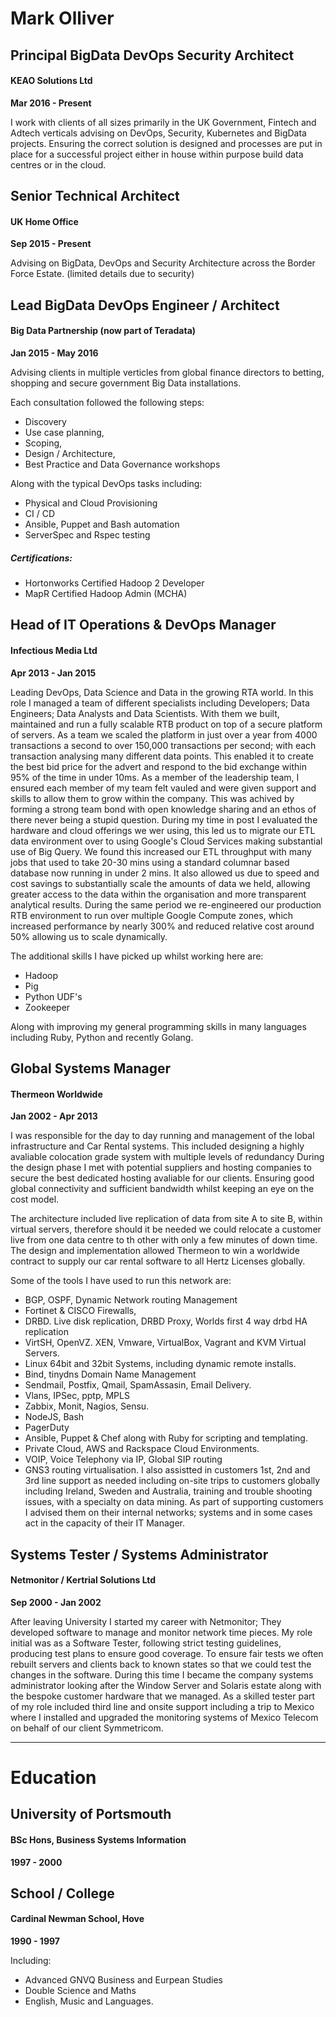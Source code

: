 # Mark Olliver

## Principal BigData DevOps Security Architect
####  KEAO Solutions Ltd
**Mar 2016 - Present**

I work with clients of all sizes primarily in the UK Government, Fintech and Adtech verticals advising on DevOps, Security, Kubernetes and BigData projects. Ensuring the correct solution is designed and processes are put in place for a successful project either in house within purpose build data centres or in the cloud. 


## Senior Technical Architect
#### UK Home Office
**Sep 2015 - Present**

Advising on BigData, DevOps and Security Architecture across the Border Force Estate.
(limited details due to security)


## Lead BigData DevOps Engineer / Architect
#### Big Data Partnership (now part of Teradata) 
**Jan 2015 - May 2016**

Advising clients in multiple verticles from global finance directors to betting, shopping and secure government Big Data installations. 

Each consultation followed the following steps:
* Discovery
* Use case planning,
* Scoping,
* Design / Architecture,
* Best Practice and Data Governance workshops

Along with the typical DevOps tasks including:
* Physical and Cloud Provisioning
* CI / CD
* Ansible, Puppet and Bash automation
* ServerSpec and Rspec testing

##### Certifications:
* Hortonworks Certified Hadoop 2 Developer
* MapR Certified Hadoop Admin (MCHA)


## Head of IT Operations & DevOps Manager
#### Infectious Media Ltd
**Apr 2013 - Jan 2015**

Leading DevOps, Data Science and Data in the growing RTA world.
In this role I managed a team of different specialists including  Developers; Data Engineers; Data Analysts and Data Scientists. With them we built, maintained and run a fully scalable RTB product on top of a secure platform of servers. As a team we scaled the platform in just over a year from 4000 transactions a second to over 150,000 transactions per second; with each transaction analysing many different data points. This enabled it to create the best bid price for the advert and respond to the bid exchange within 95% of the time in under 10ms. 
As a member of the leadership team, I ensured each member of my team felt vauled and were given support and skills to allow them to grow within the company. This was achived by forming a strong team bond with open knowledge sharing and an ethos of there never being a stupid question.
During my time in post I evaluated the hardware and cloud offerings we wer using, this led us to migrate our ETL data environment over to using Google's Cloud Services making substantial use of Big Query. We found this increased our ETL throughput with many jobs that used to take 20-30 mins using a standard columnar based database now running in under 2 mins. It also allowed us due to speed and cost savings to substantially scale the amounts of data we held, allowing greater access to the data within the organisation and more transparent analytical results.
During the same period we re-engineered our production RTB environment to run over multiple Google Compute zones, which increased performance by nearly 300% and reduced relative cost around 50% allowing us to scale dynamically.

The additional skills I have picked up whilst working here are:
* Hadoop
* Pig
* Python UDF's
* Zookeeper

Along with improving my general programming skills in many languages including Ruby, Python and recently Golang.


## Global Systems Manager
#### Thermeon Worldwide
**Jan 2002 - Apr 2013**

I was responsible for the day to day running and management of the lobal infrastructure and Car Rental systems. This included designing a highly avaliable colocation grade system with multiple levels of redundancy
During the design phase I met with potential suppliers and hosting companies to secure the best dedicated hosting avaliable for our clients. Ensuring good global connectivity and sufficient bandwidth whilst keeping an eye on the cost model.

The architecture included live replication of data from site A to site B, within virtual servers, therefore should it be needed we could relocate a customer live from one data centre to th other with only a few minutes of down time. The design and implementation allowed Thermeon to win a worldwide contract to supply our car rental software to all Hertz Licenses globally.

Some of the tools I have used to run this network are:
* BGP, OSPF, Dynamic Network routing Management
* Fortinet & CISCO Firewalls,
* DRBD. Live disk replication, DRBD Proxy, Worlds first 4 way drbd HA replication
* VirtSH, OpenVZ. XEN, Vmware, VirtualBox, Vagrant and KVM Virtual Servers.
* Linux 64bit and 32bit Systems, including dynamic remote installs.
* Bind, tinydns Domain Name Management
* Sendmail, Postfix, Qmail, SpamAssasin, Email Delivery.
* Vlans, IPSec, pptp, MPLS
* Zabbix, Monit, Nagios, Sensu.
* NodeJS, Bash
* PagerDuty
* Ansible, Puppet & Chef along with Ruby for scripting and templating.
* Private Cloud, AWS and Rackspace Cloud Environments.
* VOIP, Voice Telephony via IP, Global SIP routing
* GNS3 routing virtualisation.
I also assistted in customers 1st, 2nd and 3rd line support as needed including on-site trips to customers globally including Ireland, Sweden and Australia, training and trouble shooting issues, with a specialty on data mining. As part of supporting customers I advised them on their internal networks; systems and in some cases act in the capacity of their IT Manager.


## Systems Tester / Systems Administrator
#### Netmonitor / Kertrial Solutions Ltd 
**Sep 2000 - Jan 2002**

After leaving University I started my career with Netmonitor; They developed software to manage and monitor network time pieces. My role initial was as a Software Tester, following strict testing guidelines, producing test plans to ensure good coverage. To ensure fair tests we often rebuilt servers and clients back to known states so that we could test the changes in the software. During this time I became the company systems administrator looking after the Window Server and Solaris estate along with the bespoke customer hardware that we managed.
As a skilled tester part of my role included third line and onsite support including a trip to Mexico where I installed and upgraded the monitoring systems of Mexico Telecom on behalf of our client Symmetricom.


---

# Education

## University of Portsmouth
#### BSc Hons, Business Systems Information
**1997 - 2000**

## School / College
#### Cardinal Newman School, Hove
**1990 - 1997**

Including:
* Advanced GNVQ Business and Eurpean Studies
* Double Science and Maths
* English, Music and Languages.
